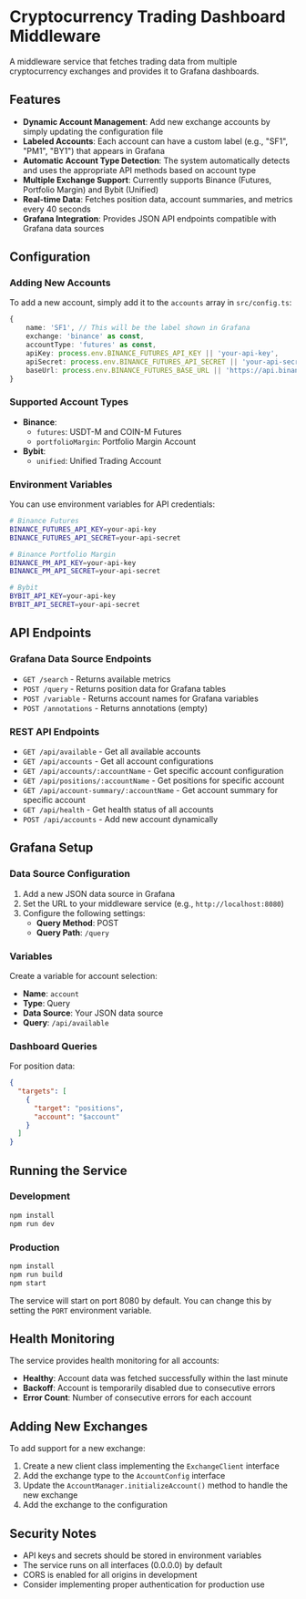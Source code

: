 # Cryptocurrency Trading Dashboard Middleware

A middleware service that fetches trading data from multiple cryptocurrency exchanges and provides it to Grafana dashboards.

## Features

- **Dynamic Account Management**: Add new exchange accounts by simply updating the configuration file
- **Labeled Accounts**: Each account can have a custom label (e.g., "SF1", "PM1", "BY1") that appears in Grafana
- **Automatic Account Type Detection**: The system automatically detects and uses the appropriate API methods based on account type
- **Multiple Exchange Support**: Currently supports Binance (Futures, Portfolio Margin) and Bybit (Unified)
- **Real-time Data**: Fetches position data, account summaries, and metrics every 40 seconds
- **Grafana Integration**: Provides JSON API endpoints compatible with Grafana data sources

## Configuration

### Adding New Accounts

To add a new account, simply add it to the `accounts` array in `src/config.ts`:

```typescript
{
    name: 'SF1', // This will be the label shown in Grafana
    exchange: 'binance' as const,
    accountType: 'futures' as const,
    apiKey: process.env.BINANCE_FUTURES_API_KEY || 'your-api-key',
    apiSecret: process.env.BINANCE_FUTURES_API_SECRET || 'your-api-secret',
    baseUrl: process.env.BINANCE_FUTURES_BASE_URL || 'https://api.binance.com'
}
```

### Supported Account Types

- **Binance**:
  - `futures`: USDT-M and COIN-M Futures
  - `portfolioMargin`: Portfolio Margin Account
- **Bybit**:
  - `unified`: Unified Trading Account

### Environment Variables

You can use environment variables for API credentials:

```bash
# Binance Futures
BINANCE_FUTURES_API_KEY=your-api-key
BINANCE_FUTURES_API_SECRET=your-api-secret

# Binance Portfolio Margin
BINANCE_PM_API_KEY=your-api-key
BINANCE_PM_API_SECRET=your-api-secret

# Bybit
BYBIT_API_KEY=your-api-key
BYBIT_API_SECRET=your-api-secret
```

## API Endpoints

### Grafana Data Source Endpoints

- `GET /search` - Returns available metrics
- `POST /query` - Returns position data for Grafana tables
- `POST /variable` - Returns account names for Grafana variables
- `POST /annotations` - Returns annotations (empty)

### REST API Endpoints

- `GET /api/available` - Get all available accounts
- `GET /api/accounts` - Get all account configurations
- `GET /api/accounts/:accountName` - Get specific account configuration
- `GET /api/positions/:accountName` - Get positions for specific account
- `GET /api/account-summary/:accountName` - Get account summary for specific account
- `GET /api/health` - Get health status of all accounts
- `POST /api/accounts` - Add new account dynamically

## Grafana Setup

### Data Source Configuration

1. Add a new JSON data source in Grafana
2. Set the URL to your middleware service (e.g., `http://localhost:8080`)
3. Configure the following settings:
   - **Query Method**: POST
   - **Query Path**: `/query`

### Variables

Create a variable for account selection:
- **Name**: `account`
- **Type**: Query
- **Data Source**: Your JSON data source
- **Query**: `/api/available`

### Dashboard Queries

For position data:
```json
{
  "targets": [
    {
      "target": "positions",
      "account": "$account"
    }
  ]
}
```

## Running the Service

### Development

```bash
npm install
npm run dev
```

### Production

```bash
npm install
npm run build
npm start
```

The service will start on port 8080 by default. You can change this by setting the `PORT` environment variable.

## Health Monitoring

The service provides health monitoring for all accounts:

- **Healthy**: Account data was fetched successfully within the last minute
- **Backoff**: Account is temporarily disabled due to consecutive errors
- **Error Count**: Number of consecutive errors for each account

## Adding New Exchanges

To add support for a new exchange:

1. Create a new client class implementing the `ExchangeClient` interface
2. Add the exchange type to the `AccountConfig` interface
3. Update the `AccountManager.initializeAccount()` method to handle the new exchange
4. Add the exchange to the configuration

## Security Notes

- API keys and secrets should be stored in environment variables
- The service runs on all interfaces (0.0.0.0) by default
- CORS is enabled for all origins in development
- Consider implementing proper authentication for production use 
